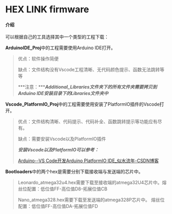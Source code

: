 # HEX LINK firmware

#### 介绍
可以根据自己的工具选择其中一个类型的工程下载：

**ArduinoIDE_Proj**中的工程需要使用Arduino IDE打开。

> 优点：软件操作简便
>
> 缺点：文件结构没有Vscode工程清晰、无代码颜色提示、函数无法跳转等等
>
> ***注意：******Additional_Libraries文件夹下的所有文件夹需要拷贝到Arduino IDE安装目录下的Libraries文件夹中***



**Vscode_PlatformIO_Proj**中的工程需要使用安装了PlatformIO插件的Vscode打开。

> 优点：文件结构清晰、代码提示、代码补全、函数跳转提示等功能应有尽有。
>
> 缺点：需要安装Vscode以及PlatformIO插件
>
> ***安装Vscode以及PlatformIO可以参考：***
>
> [Arduino--VS Code开发Arduino PlatformIO IDE_似水流年-CSDN博客](https://liefyuan.blog.csdn.net/article/details/114917179?utm_medium=distribute.pc_relevant_t0.none-task-blog-2~default~OPENSEARCH~default-1.control&dist_request_id=1331647.20492.16184600638122219&depth_1-utm_source=distribute.pc_relevant_t0.none-task-blog-2~default~OPENSEARCH~default-1.control)



**Bootloaders**中的两个hex是需要分别下载接收端与发送端的芯片中。

> Leonardo_atmega32u4.hex需要下载至接收端的atmega32U4芯片中。熔丝位配置：低位值FF-高位值D8-拓展位值CB
>
> Nano_atmega328.hex需要下载至发送端的atmega328P芯片中。          熔丝位配置：低位值FF-高位值DA-拓展位值FD

